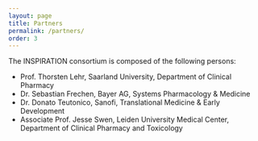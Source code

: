 ```yaml
---
layout: page
title: Partners
permalink: /partners/
order: 3
---
```


The INSPIRATION consortium is composed of the following persons: 

- Prof. Thorsten Lehr, Saarland University, Department of Clinical Pharmacy 
- Dr. Sebastian Frechen, Bayer AG, Systems Pharmacology & Medicine 
- Dr. Donato Teutonico, Sanofi, Translational Medicine & Early Development 
- Associate Prof. Jesse Swen, Leiden University Medical Center, Department of Clinical Pharmacy and Toxicology 